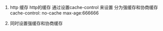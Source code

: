1. http 缓存
    http的缓存 通过设置cache-control 来设置
    分为强缓存和协商缓存
    cache-control: no-cache max-age:666666
    
2. 同时设置强缓存和协商缓存